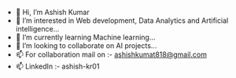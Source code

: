 - 👋 Hi, I’m Ashish Kumar
- 👀 I’m interested in Web development, Data Analytics and Artificial intelligence...
- 🌱 I’m currently learning Machine learning...
- 💞️ I’m looking to collaborate on AI projects...
- 📫 For collaboration mail on :- ashishkumat818@gmail.com
- 📫 LinkedIn :- ashish-kr01

<!---
ashishkr678/ashishkr678 is a ✨ special ✨ repository because its `README.md` (this file) appears on your GitHub profile.
You can click the Preview link to take a look at your changes.
--->
